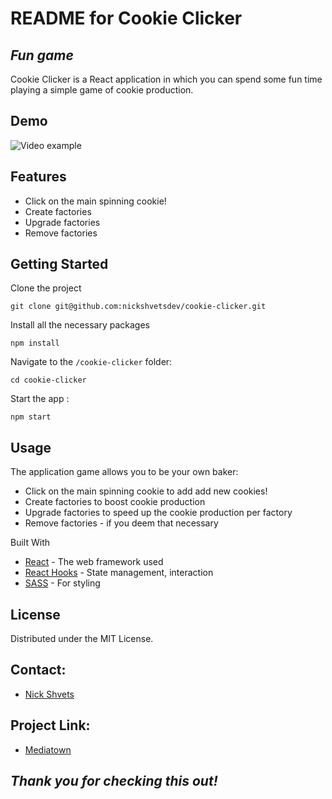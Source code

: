 # README for Cookie Clicker

## _Fun game_

Cookie Clicker is a React application in which you can spend some fun time playing a simple game of cookie production.

## Demo

![Video example](https://s13.gifyu.com/images/SCLS6.gif)

## Features

- Click on the main spinning cookie!
- Create factories
- Upgrade factories
- Remove factories

## Getting Started

Clone the project

`git clone git@github.com:nickshvetsdev/cookie-clicker.git`

Install all the necessary packages

`npm install`

Navigate to the `/cookie-clicker` folder:

`cd cookie-clicker`

Start the app :

`npm start`

## Usage

The application game allows you to be your own baker:

- Click on the main spinning cookie to add add new cookies!
- Create factories to boost cookie production
- Upgrade factories to speed up the cookie production per factory
- Remove factories - if you deem that necessary

Built With

- [React](https://react.dev/) - The web framework used
- [React Hooks](https://legacy.reactjs.org/docs/hooks-intro.html) - State management, interaction
- [SASS](https://sass-lang.com/) - For styling

## License

Distributed under the MIT License.

## Contact:

- [Nick Shvets](https://www.linkedin.com/in/nick-shvets-204434a8/)

## Project Link:

- [Mediatown](https://github.com/nickshvetsdev/cookie-clicker)

## _Thank you for checking this out!_
